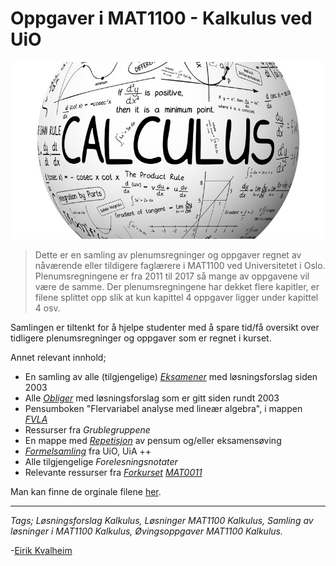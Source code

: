 # Oppgaver i MAT1100 - Kalkulus ved UiO
![](img/calculus.jpg)
>Dette er en samling av plenumsregninger og oppgaver regnet av nåværende eller tildigere faglærere i MAT1100 ved Universitetet i Oslo. Plenumsregningene er fra 2011 til 2017 så mange av oppgavene vil være de samme. Der plenumsregningene har dekket flere kapitler, er filene splittet opp slik at kun kapittel 4 oppgaver ligger under kapittel 4 osv.

 Samlingen er tiltenkt for å hjelpe studenter med å spare tid/få oversikt over tidligere plenumsregninger og oppgaver som er regnet i kurset.

 Annet relevant innhold;
 - En samling av alle (tilgjengelige) [_Eksamener_](https://github.com/KvalheimRacing/MAT1100---Kalkulus/tree/master/Eksamener) med løsningsforslag siden 2003
 - Alle [_Obliger_](https://github.com/KvalheimRacing/MAT1100---Kalkulus/tree/master/Obliger) med løsningsforslag som er gitt siden rundt 2003
 - Pensumboken "Flervariabel analyse med lineær algebra", i mappen [_FVLA_](https://github.com/KvalheimRacing/MAT1100---Kalkulus/tree/master/FVLA)
 - Ressurser fra _Grublegruppene_
 - En mappe med [_Repetisjon_](https://github.com/KvalheimRacing/MAT1100---Kalkulus/tree/master/Repetisjon) av pensum og/eller eksamensøving
 - [_Formelsamling_](https://github.com/KvalheimRacing/MAT1100---Kalkulus/tree/master/Formelsamlinger) fra UiO, UiA ++
 - Alle tilgjengelige _Forelesningsnotater_
 - Relevante ressurser fra [_Forkurset_](https://github.com/KvalheimRacing/MAT1100---Kalkulus/tree/master/Forkurs)  [_MAT0011_](http://www.uio.no/studier/emner/matnat/math/MAT0011/index.html)

Man kan finne de orginale filene [her](http://www.uio.no/studier/emner/matnat/math/MAT1100/).
 ___

 *Tags; Løsningsforslag Kalkulus, Løsninger MAT1100 Kalkulus, Samling av løsninger i MAT1100 Kalkulus, Øvingsoppgaver MAT1100 Kalkulus.*

 -[Eirik Kvalheim](https://www.linkedin.com/in/eirik-kvalheim-12157558/)
